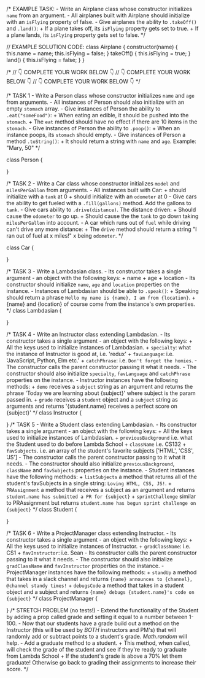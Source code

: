 /*
  EXAMPLE TASK:
    - Write an Airplane class whose constructor initializes `name` from an argument.
    - All airplanes built with Airplane should initialize with an `isFlying` property of false.
    - Give airplanes the ability to `.takeOff()` and `.land()`:
        + If a plane takes off, its `isFlying` property gets set to true.
        + If a plane lands, its `isFlying` property gets set to false.
*/

// EXAMPLE SOLUTION CODE:
class Airplane {
  constructor(name) {
    this.name = name;
    this.isFlying = false;
  }
  takeOff() {
    this.isFlying = true;
  }
  land() {
    this.isFlying = false;
  }
}

/*
// 👇 COMPLETE YOUR WORK BELOW 👇
// 👇 COMPLETE YOUR WORK BELOW 👇
// 👇 COMPLETE YOUR WORK BELOW 👇
*/

/*
  TASK 1
    - Write a Person class whose constructor initializes `name` and `age` from arguments.
    - All instances of Person should also initialize with an empty `stomach` array.
    - Give instances of Person the ability to `.eat("someFood")`:
        + When eating an edible, it should be pushed into the `stomach`.
        + The `eat` method should have no effect if there are 10 items in the `stomach`.
    - Give instances of Person the ability to `.poop()`:
        + When an instance poops, its `stomach` should empty.
    - Give instances of Person a method `.toString()`:
        + It should return a string with `name` and `age`. Example: "Mary, 50"
*/

class Person {
  
}

/*
  TASK 2
    - Write a Car class whose constructor initializes `model` and `milesPerGallon` from arguments.
    - All instances built with Car:
        + should initialize with a `tank` at 0
        + should initialize with an `odometer` at 0
    - Give cars the ability to get fueled with a `.fill(gallons)` method. Add the gallons to `tank`.
    - Give cars ability to `.drive(distance)`. The distance driven:
        + Should cause the `odometer` to go up.
        + Should cause the the `tank` to go down taking `milesPerGallon` into account.
    - A car which runs out of `fuel` while driving can't drive any more distance:
        + The `drive` method should return a string "I ran out of fuel at x miles!" x being `odometer`.
*/

class Car {
  
}

/*
  TASK 3
    - Write a Lambdasian class.
    - Its constructor takes a single argument - an object with the following keys:
        + name
        + age
        + location
    - Its constructor should initialize `name`, `age` and `location` properties on the instance.
    - Instances of Lambdasian should be able to `.speak()`:
        + Speaking should return a phrase `Hello my name is {name}, I am from {location}`.
        + {name} and {location} of course come from the instance's own properties.
*/
class Lambdasian {
  
}

/*
  TASK 4
    - Write an Instructor class extending Lambdasian.
    - Its constructor takes a single argument - an object with the following keys:
        + All the keys used to initialize instances of Lambdasian.
        + `specialty`: what the instance of Instructor is good at, i.e. 'redux'
        + `favLanguage`: i.e. 'JavaScript, Python, Elm etc.'
        + `catchPhrase`: i.e. `Don't forget the homies`.
    - The constructor calls the parent constructor passing it what it needs.
    - The constructor should also initialize `specialty`, `favLanguage` and `catchPhrase` properties on the instance.
    - Instructor instances have the following methods:
        + `demo` receives a `subject` string as an argument and returns the phrase 'Today we are learning about {subject}' where subject is the param passed in.
        + `grade` receives a `student` object and a `subject` string as arguments and returns '{student.name} receives a perfect score on {subject}'
*/
class Instructor {

}
/*
  TASK 5
    - Write a Student class extending Lambdasian.
    - Its constructor takes a single argument -  an object with the following keys:
        + All the keys used to initialize instances of Lambdasian.
        + `previousBackground` i.e. what the Student used to do before Lambda School
        + `className` i.e. CS132
        + `favSubjects`. i.e. an array of the student's favorite subjects ['HTML', 'CSS', 'JS']
    - The constructor calls the parent constructor passing to it what it needs.
    - The constructor should also initialize `previousBackground`, `className` and `favSubjects` properties on the instance.
    - Student instances have the following methods:
        + `listSubjects` a method that returns all of the student's favSubjects in a single string: `Loving HTML, CSS, JS!`.
        + `PRAssignment` a method that receives a subject as an argument and returns `student.name has submitted a PR for {subject}`
        + `sprintChallenge` similar to PRAssignment but returns `student.name has begun sprint challenge on {subject}`
*/
class Student {
   
}

/*
  TASK 6
    - Write a ProjectManager class extending Instructor.
    - Its constructor takes a single argument - an object with the following keys:
        + All the keys used to initialize instances of Instructor.
        + `gradClassName`: i.e. CS1
        + `favInstructor`: i.e. Sean
    - Its constructor calls the parent constructor passing to it what it needs.
    - The constructor should also initialize `gradClassName` and `favInstructor` properties on the instance.
    - ProjectManager instances have the following methods:
        + `standUp` a method that takes in a slack channel and returns `{name} announces to {channel}, @channel standy times!`
        + `debugsCode` a method that takes in a student object and a subject and returns `{name} debugs {student.name}'s code on {subject}`
*/
class ProjectManager {
   
}
/*
  STRETCH PROBLEM (no tests!)
    - Extend the functionality of the Student by adding a prop called grade and setting it equal to a number between 1-100.
    - Now that our students have a grade build out a method on the Instructor (this will be used by _BOTH_ instructors and PM's) that will randomly add or subtract points to a student's grade. _Math.random_ will help.
    - Add a graduate method to a student.
      + This method, when called, will check the grade of the student and see if they're ready to graduate from Lambda School
      + If the student's grade is above a 70% let them graduate! Otherwise go back to grading their assignments to increase their score.
*/
